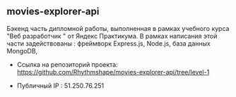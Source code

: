 ## movies-explorer-api

Бэкенд часть дипломной работы, выполненная в рамках учебного курса "Веб разработчик " от Яндекс Практикума. В рамках написания этой части задействованы : фреймворк Express.js, Node.js, база данных MongoDB,

 - Ссылка на репозиторий проекта: https://github.com/Rhythmshape/movies-explorer-api/tree/level-1

 - Публичный IP : 51.250.76.251
